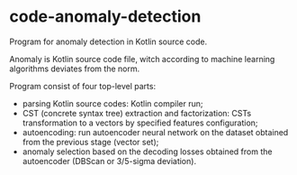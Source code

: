 # code-anomaly-detection

Program for anomaly detection in Kotlin source code.

Anomaly is Kotlin source code file, witch according to machine learning algorithms deviates from the norm.

Program consist of four top-level parts:
- parsing Kotlin source codes: Kotlin compiler run;
- CST (concrete syntax tree) extraction and factorization: CSTs transformation to a vectors by specified features configuration;
- autoencoding: run autoencoder neural network on the dataset obtained from the previous stage (vector set);
- anomaly selection based on the decoding losses obtained from the autoencoder (DBScan or 3/5-sigma deviation).
